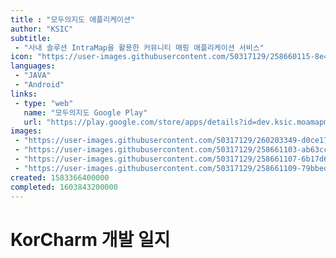 ```yaml
---
title : "모두의지도 애플리케이션"
author: "KSIC"
subtitle:
 - "사내 솔루션 IntraMap을 활용한 커뮤니티 매핑 애플리케이션 서비스"
icon: "https://user-images.githubusercontent.com/50317129/258660115-8e4bde19-d102-4ca6-921e-8e6033c6c8f1.png"
languages:
 - "JAVA"
 - "Android"
links:
 - type: "web"
   name: "모두의지도 Google Play"
   url: "https://play.google.com/store/apps/details?id=dev.ksic.moamapm"
images:
 - "https://user-images.githubusercontent.com/50317129/260203349-d0ce172e-91bf-4665-a390-41f99c06f3e8.png"
 - "https://user-images.githubusercontent.com/50317129/258661103-ab63cc73-1f46-4835-9b7f-57c09aa662cd.png"
 - "https://user-images.githubusercontent.com/50317129/258661107-6b17d6c5-7c3c-4d44-b711-fdab7891b7fe.png"
 - "https://user-images.githubusercontent.com/50317129/258661109-79bbed56-29e8-4424-a475-e677f148e0cc.png"
created: 1583366400000
completed: 1603843200000
---
```


# KorCharm 개발 일지

